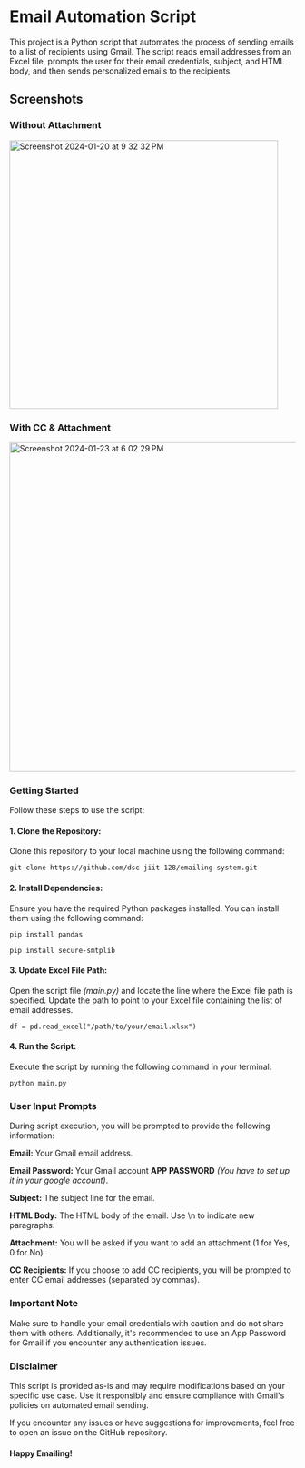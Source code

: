 # Email Automation Script

This project is a Python script that automates the process of sending emails to a list of recipients using Gmail. The script reads email addresses from an Excel file, prompts the user for their email credentials, subject, and HTML body, and then sends personalized emails to the recipients.

## Screenshots

### Without Attachment
<img width="473" alt="Screenshot 2024-01-20 at 9 32 32 PM" src="https://github.com/dsc-jiit-128/emailing-system/assets/115946158/13de66d1-6cde-4aad-99e5-d3f87c83a77b">

### With CC & Attachment
<img width="580" alt="Screenshot 2024-01-23 at 6 02 29 PM" src="https://github.com/dsc-jiit-128/emailing-system/assets/115946158/f9275fc0-b8f6-4b8e-8d85-c3fe9354571b">


### Getting Started
Follow these steps to use the script:

#### 1. Clone the Repository:
Clone this repository to your local machine using the following command:

`git clone https://github.com/dsc-jiit-128/emailing-system.git`

#### 2. Install Dependencies:
Ensure you have the required Python packages installed. You can install them using the following command:

`pip install pandas`

`pip install secure-smtplib`

#### 3. Update Excel File Path:
Open the script file *(main.py)* and locate the line where the Excel file path is specified. Update the path to point to your Excel file containing the list of email addresses.

`df = pd.read_excel("/path/to/your/email.xlsx")`

#### 4. Run the Script:
Execute the script by running the following command in your terminal:

`python main.py`


### User Input Prompts
During script execution, you will be prompted to provide the following information:

**Email:** Your Gmail email address.

**Email Password:** Your Gmail account **APP PASSWORD** *(You have to set up it in your google account)*.

**Subject:** The subject line for the email.

**HTML Body:** The HTML body of the email. Use \n to indicate new paragraphs.

**Attachment:** You will be asked if you want to add an attachment (1 for Yes, 0 for No).

**CC Recipients:** If you choose to add CC recipients, you will be prompted to enter CC email addresses (separated by commas).



### Important Note
Make sure to handle your email credentials with caution and do not share them with others. Additionally, it's recommended to use an App Password for Gmail if you encounter any authentication issues.




### Disclaimer
This script is provided as-is and may require modifications based on your specific use case. Use it responsibly and ensure compliance with Gmail's policies on automated email sending.

If you encounter any issues or have suggestions for improvements, feel free to open an issue on the GitHub repository.

#### Happy Emailing!
